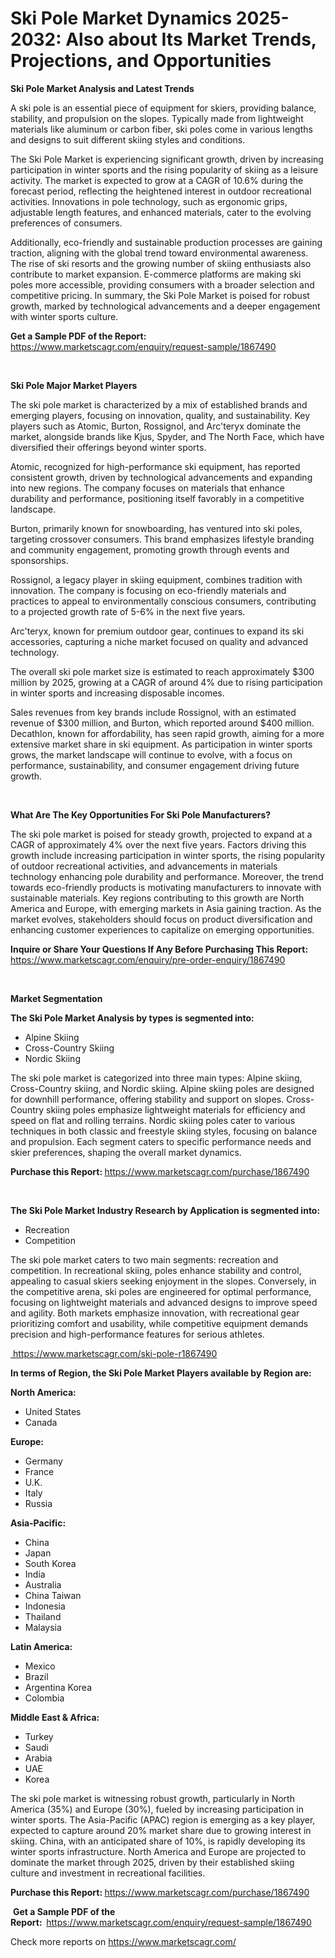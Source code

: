 <p><h1>Ski Pole Market Dynamics 2025-2032: Also about Its Market Trends, Projections, and Opportunities</h1></p><p><strong>Ski Pole Market Analysis and Latest Trends</strong></p>
<p><p>A ski pole is an essential piece of equipment for skiers, providing balance, stability, and propulsion on the slopes. Typically made from lightweight materials like aluminum or carbon fiber, ski poles come in various lengths and designs to suit different skiing styles and conditions.</p><p>The Ski Pole Market is experiencing significant growth, driven by increasing participation in winter sports and the rising popularity of skiing as a leisure activity. The market is expected to grow at a CAGR of 10.6% during the forecast period, reflecting the heightened interest in outdoor recreational activities. Innovations in pole technology, such as ergonomic grips, adjustable length features, and enhanced materials, cater to the evolving preferences of consumers. </p><p>Additionally, eco-friendly and sustainable production processes are gaining traction, aligning with the global trend toward environmental awareness. The rise of ski resorts and the growing number of skiing enthusiasts also contribute to market expansion. E-commerce platforms are making ski poles more accessible, providing consumers with a broader selection and competitive pricing. In summary, the Ski Pole Market is poised for robust growth, marked by technological advancements and a deeper engagement with winter sports culture.</p></p>
<p><strong>Get a Sample PDF of the Report:&nbsp;</strong> <a href="https://www.marketscagr.com/enquiry/request-sample/1867490?utm_campaign=2186&utm_medium=2&utm_source=Github&utm_content=ia&utm_term=30012025&utm_id=ski-pole">https://www.marketscagr.com/enquiry/request-sample/1867490</a></p>
<p>&nbsp;</p>
<p><strong>Ski Pole Major Market Players</strong></p>
<p><p>The ski pole market is characterized by a mix of established brands and emerging players, focusing on innovation, quality, and sustainability. Key players such as Atomic, Burton, Rossignol, and Arc'teryx dominate the market, alongside brands like Kjus, Spyder, and The North Face, which have diversified their offerings beyond winter sports.</p><p>Atomic, recognized for high-performance ski equipment, has reported consistent growth, driven by technological advancements and expanding into new regions. The company focuses on materials that enhance durability and performance, positioning itself favorably in a competitive landscape.</p><p>Burton, primarily known for snowboarding, has ventured into ski poles, targeting crossover consumers. This brand emphasizes lifestyle branding and community engagement, promoting growth through events and sponsorships.</p><p>Rossignol, a legacy player in skiing equipment, combines tradition with innovation. The company is focusing on eco-friendly materials and practices to appeal to environmentally conscious consumers, contributing to a projected growth rate of 5-6% in the next five years.</p><p>Arc'teryx, known for premium outdoor gear, continues to expand its ski accessories, capturing a niche market focused on quality and advanced technology.</p><p>The overall ski pole market size is estimated to reach approximately $300 million by 2025, growing at a CAGR of around 4% due to rising participation in winter sports and increasing disposable incomes.</p><p>Sales revenues from key brands include Rossignol, with an estimated revenue of $300 million, and Burton, which reported around $400 million. Decathlon, known for affordability, has seen rapid growth, aiming for a more extensive market share in ski equipment. As participation in winter sports grows, the market landscape will continue to evolve, with a focus on performance, sustainability, and consumer engagement driving future growth.</p></p>
<p>&nbsp;</p>
<p><strong>What Are The Key Opportunities For Ski Pole Manufacturers?</strong></p>
<p><p>The ski pole market is poised for steady growth, projected to expand at a CAGR of approximately 4% over the next five years. Factors driving this growth include increasing participation in winter sports, the rising popularity of outdoor recreational activities, and advancements in materials technology enhancing pole durability and performance. Moreover, the trend towards eco-friendly products is motivating manufacturers to innovate with sustainable materials. Key regions contributing to this growth are North America and Europe, with emerging markets in Asia gaining traction. As the market evolves, stakeholders should focus on product diversification and enhancing customer experiences to capitalize on emerging opportunities.</p></p>
<p><strong>Inquire or Share Your Questions If Any Before Purchasing This Report:</strong> <a href="https://www.marketscagr.com/enquiry/pre-order-enquiry/1867490?utm_campaign=2186&utm_medium=2&utm_source=Github&utm_content=ia&utm_term=30012025&utm_id=ski-pole">https://www.marketscagr.com/enquiry/pre-order-enquiry/1867490</a></p>
<p>&nbsp;</p>
<p><strong>Market Segmentation</strong></p>
<p><strong>The Ski Pole Market Analysis by types is segmented into:</strong></p>
<p><ul><li>Alpine Skiing</li><li>Cross-Country Skiing</li><li>Nordic Skiing</li></ul></p>
<p><p>The ski pole market is categorized into three main types: Alpine skiing, Cross-Country skiing, and Nordic skiing. Alpine skiing poles are designed for downhill performance, offering stability and support on slopes. Cross-Country skiing poles emphasize lightweight materials for efficiency and speed on flat and rolling terrains. Nordic skiing poles cater to various techniques in both classic and freestyle skiing styles, focusing on balance and propulsion. Each segment caters to specific performance needs and skier preferences, shaping the overall market dynamics.</p></p>
<p><strong>Purchase this Report:&nbsp;</strong><a href="https://www.marketscagr.com/purchase/1867490?utm_campaign=2186&utm_medium=2&utm_source=Github&utm_content=ia&utm_term=30012025&utm_id=ski-pole">https://www.marketscagr.com/purchase/1867490</a></p>
<p>&nbsp;</p>
<p><strong>The Ski Pole Market Industry Research by Application is segmented into:</strong></p>
<p><ul><li>Recreation</li><li>Competition</li></ul></p>
<p><p>The ski pole market caters to two main segments: recreation and competition. In recreational skiing, poles enhance stability and control, appealing to casual skiers seeking enjoyment in the slopes. Conversely, in the competitive arena, ski poles are engineered for optimal performance, focusing on lightweight materials and advanced designs to improve speed and agility. Both markets emphasize innovation, with recreational gear prioritizing comfort and usability, while competitive equipment demands precision and high-performance features for serious athletes.</p></p>
<p><a href="https://www.marketscagr.com/ski-pole-r1867490?utm_campaign=2186&utm_medium=2&utm_source=Github&utm_content=ia&utm_term=30012025&utm_id=ski-pole">&nbsp;https://www.marketscagr.com/ski-pole-r1867490</a></p>
<p><strong>In terms of Region, the Ski Pole Market Players available by Region are:</strong></p>
<p>
    <p> <strong> North America: </strong>
        <ul>
            <li>United States</li>
            <li>Canada</li>
        </ul>
        </p> 
    <p> <strong> Europe: </strong>
        <ul>
            <li>Germany</li>
            <li>France</li>
            <li>U.K.</li>
            <li>Italy</li>
            <li>Russia</li>
        </ul>
        </p> 
    <p> <strong> Asia-Pacific: </strong>
        <ul>
            <li>China</li>
            <li>Japan</li>
            <li>South Korea</li>
            <li>India</li>
            <li>Australia</li>
            <li>China Taiwan</li>
            <li>Indonesia</li>
            <li>Thailand</li>
            <li>Malaysia</li>
        </ul>
        </p> 
    <p> <strong> Latin America: </strong>
        <ul>
            <li>Mexico</li>
            <li>Brazil</li>
            <li>Argentina Korea</li>
            <li>Colombia</li>
        </ul>
        </p> 
    <p> <strong> Middle East & Africa: </strong>
        <ul>
            <li>Turkey</li>
            <li>Saudi</li>
            <li>Arabia</li>
            <li>UAE</li>
            <li>Korea</li>
        </ul>
    </p>
    </p>
<p><p>The ski pole market is witnessing robust growth, particularly in North America (35%) and Europe (30%), fueled by increasing participation in winter sports. The Asia-Pacific (APAC) region is emerging as a key player, expected to capture around 20% market share due to growing interest in skiing. China, with an anticipated share of 10%, is rapidly developing its winter sports infrastructure. North America and Europe are projected to dominate the market through 2025, driven by their established skiing culture and investment in recreational facilities.</p></p>
<p><strong>Purchase this Report: </strong><a href="https://www.marketscagr.com/purchase/1867490?utm_campaign=2186&utm_medium=2&utm_source=Github&utm_content=ia&utm_term=30012025&utm_id=ski-pole">https://www.marketscagr.com/purchase/1867490</a></p>
<p>&nbsp;<strong>Get a Sample PDF of the Report:&nbsp;&nbsp;</strong><a href="https://www.marketscagr.com/enquiry/request-sample/1867490?utm_campaign=2186&utm_medium=2&utm_source=Github&utm_content=ia&utm_term=30012025&utm_id=ski-pole">https://www.marketscagr.com/enquiry/request-sample/1867490</a></p>
<p><strong></strong></p>
<p>Check more reports on <a href="https://www.marketscagr.com/?utm_campaign=2186&utm_medium=2&utm_source=Github&utm_content=ia&utm_term=30012025&utm_id=ski-pole">https://www.marketscagr.com/</a></p>